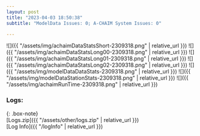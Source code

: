 ```yaml
---
layout: post
title: "2023-04-03 18:50:38"
subtitle: "ModelData Issues: 0; A-CHAIM System Issues: 0"

---
```


![]({{ "/assets/img/achaimDataStatsShort-2309318.png" | relative_url }})
![]({{ "/assets/img/achaimDataStatsLong00-2309318.png" | relative_url }})
![]({{ "/assets/img/achaimDataStatsLong01-2309318.png" | relative_url }})
![]({{ "/assets/img/achaimDataStatsLong02-2309318.png" | relative_url }})
![]({{ "/assets/img/modelDataDataStats-2309318.png" | relative_url }})
![]({{ "/assets/img/modelDataStationStats-2309318.png" | relative_url }})
![]({{ "/assets/img/achaimRunTime-2309318.png" | relative_url }})





### Logs:  
  
{: .box-note}  
[Logs.zip]({{ "/assets/other/logs.zip" | relative_url }})  
[Log Info]({{ "/logInfo" | relative_url }})  
